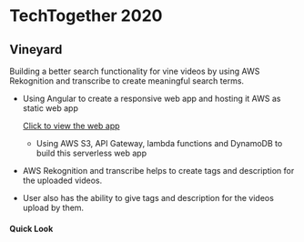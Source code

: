 # TechTogether 2020

## Vineyard 

Building a better search functionality for vine videos by using AWS Rekognition and transcribe to create meaningful search terms. 

* Using Angular to create a responsive web app and hosting it AWS as static web app 
   
    [ Click to view the web app ](http://angularvineapp.s3-website.us-east-2.amazonaws.com/)
    * Using AWS S3, API Gateway, lambda functions and DynamoDB to build this serverless web app 

* AWS Rekognition and transcribe helps to create tags and description for the uploaded videos.

* User also has the ability to give tags and description for the videos upload by them.


#### Quick Look 


